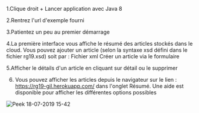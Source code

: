 1.Clique droit + Lancer application avec Java 8

2.Rentrez l'url d'exemple fourni 

3.Patientez un peu au premier démarrage

4.La première interface vous affiche le résumé des articles stockés dans le cloud.
  Vous pouvez ajouter un article (selon la syntaxe xsd défini dans le fichier rg19.xsd) soit par :
    Fichier xml
    Créer un article via le formulaire
    
5.Afficher le détails d'un article en cliquant sur détail ou le supprimer

6. Vous pouvez afficher les articles depuis le navigateur sur le lien : https://rg19-gil.herokuapp.com/
   dans l'onglet Résumé.
   Une aide est disponible pour afficher les différentes options possibles

![Peek 18-07-2019 15-42](https://user-images.githubusercontent.com/34458606/61475749-cf997600-a98b-11e9-9bc0-9161e118e934.gif)

